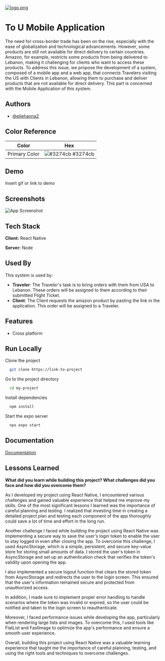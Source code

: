 [![logo.png](https://i.postimg.cc/9MdLCsNY/logo.png)](https://postimg.cc/34wXZfhk)
# To U Mobile Application

The need for cross-border trade has been on the rise, especially with the ease of globalization and technological advancements. However, some products are still not available for direct delivery to certain countries. Amazon, for example, restricts some products from being delivered to Lebanon, making it challenging for clients who want to access these products. To address this issue, we propose the development of a system, composed of a mobile app and a web app, that connects Travelers visiting the US with Clients in Lebanon, allowing them to purchase and deliver products that are not available for direct delivery. This part is concerned with the Mobile Application of this system.


## Authors

- [@eliehanna2](https://www.github.com/eliehanna2)


## Color Reference

| Color             | Hex                                                                |
| ----------------- | ------------------------------------------------------------------ |
| Primary Color | ![#3274cb](https://via.placeholder.com/10/3274cb?text=+) #3274cb |



## Demo

Insert gif or link to demo


## Screenshots

![App Screenshot](https://via.placeholder.com/468x300?text=App+Screenshot+Here)


## Tech Stack

**Client:** React Native

**Server:** Node


## Used By

This system is used by:

- **Traveler**:
The Traveler's task is to bring orders with them from USA to Lebanon. These orders will be assigned to them according to their submitted Flight Ticket.
- **Client**:
The Client requests the amazon product by pasting the link in the application. This order will be assigned to a Traveler.


## Features

- Cross platform


## Run Locally

Clone the project

```bash
  git clone https://link-to-project
```

Go to the project directory

```bash
  cd my-project
```

Install dependencies

```bash
  npm install
```


Start the expo server

```bash
  npx expo start
```


## Documentation

[Documentation](https://linktodocumentation)


## Lessons Learned
**What did you learn while building this project? What challenges did you face and how did you overcome them?**

As I developed my project using React Native, I encountered various challenges and gained valuable experience that helped me improve my skills. One of the most significant lessons I learned was the importance of careful planning and testing. I realized that investing time in creating a detailed project plan and testing each component of the app thoroughly could save a lot of time and effort in the long run.

Another challenge I faced while building the project using React Native was implementing a secure way to save the user's login token to enable the user to stay logged in even after closing the app. To overcome this challenge, I used AsyncStorage, which is a simple, persistent, and secure key-value store for storing small amounts of data. I stored the user's token in AsyncStorage and set up an authentication check that verifies the token's validity upon opening the app.

I also implemented a secure logout function that clears the stored token from AsyncStorage and redirects the user to the login screen. This ensured that the user's information remained secure and protected from unauthorized access.

In addition, I made sure to implement proper error handling to handle scenarios where the token was invalid or expired, so the user could be notified and taken to the login screen to reauthenticate.

Moreover, I faced performance issues while developing the app, particularly when rendering large lists and images. To overcome this, I used tools like FlatList and FastImage to optimize the app's performance and ensure a smooth user experience.

Overall, building this project using React Native was a valuable learning experience that taught me the importance of careful planning, testing, and using the right tools and techniques to overcome challenges.
